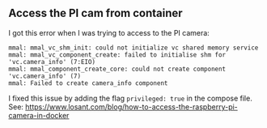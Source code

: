 ## Access the PI cam from container
I got this error when I was trying to access to the PI camera:

```
mmal: mmal_vc_shm_init: could not initialize vc shared memory service
mmal: mmal_vc_component_create: failed to initialise shm for 'vc.camera_info' (7:EIO)
mmal: mmal_component_create_core: could not create component 'vc.camera_info' (7)
mmal: Failed to create camera_info component
```

I fixed this issue by adding the flag `privileged: true` in the compose file.
See: https://www.losant.com/blog/how-to-access-the-raspberry-pi-camera-in-docker
